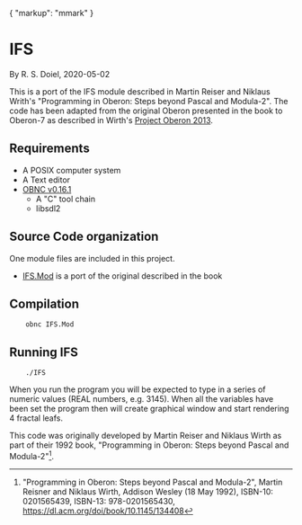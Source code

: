 {
    "markup": "mmark"
}

# IFS

By R. S. Doiel, 2020-05-02

This is a port of the IFS module described in Martin Reiser 
and Niklaus Writh's "Programming in Oberon: Steps beyond Pascal 
and Modula-2".  The code has been adapted from the original
Oberon presented in the book to Oberon-7 as described in 
Wirth's [Project Oberon 2013](http://www.projectoberon.com/).

## Requirements

+ A POSIX computer system
+ A Text editor
+ [OBNC v0.16.1](https://miasap.se/obnc/) 
    + A "C" tool chain
    + libsdl2

## Source Code organization

One module files are included in this project. 

+ [IFS.Mod](IFS.Mod) is a port of the original described in the book

## Compilation

```shell
    obnc IFS.Mod
```

## Running IFS

```shell
    ./IFS
```

When you run the program you will be expected to type in a series of
numeric values (REAL numbers, e.g. 3145). When all the variables have
been set the program then will create graphical window and start
rendering 4 fractal leafs.

This code was originally developed by Martin Reiser and Niklaus Wirth
as part of their 1992 book, "Programming in Oberon: Steps beyond
Pascal and Modula-2"[^pio]. 

[^pio]: "Programming in Oberon: Steps beyond Pascal and Modula-2", Martin Reisner and Niklaus Wirth, Addison Wesley (18 May 1992), ISBN-10: 0201565439, ISBN-13: 978-0201565430, https://dl.acm.org/doi/book/10.1145/134408
